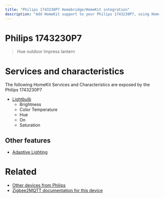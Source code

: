 ```yaml
---
title: "Philips 1743230P7 Homebridge/HomeKit integration"
description: "Add HomeKit support to your Philips 1743230P7, using Homebridge, Zigbee2MQTT and homebridge-z2m."
---
```

<!---
This file has been GENERATED using src/docgen/docgen.ts
DO NOT EDIT THIS FILE MANUALLY!
-->
# Philips 1743230P7
> Hue outdoor Impress lantern


# Services and characteristics
The following HomeKit Services and Characteristics are exposed by
the Philips 1743230P7

* [Lightbulb](../../light.md)
  * Brightness
  * Color Temperature
  * Hue
  * On
  * Saturation


## Other features
* [Adaptive Lighting](../../light.md)


# Related
* [Other devices from Philips](../index.md#philips)
* [Zigbee2MQTT documentation for this device](https://www.zigbee2mqtt.io/devices/1743230P7.html)